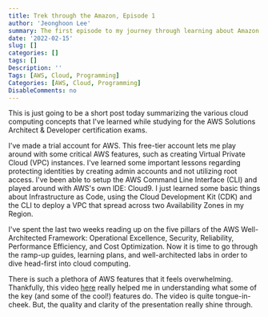 ```yaml
---
title: Trek through the Amazon, Episode 1
author: 'Jeonghoon Lee'
summary: The first episode to my journey through learning about Amazon Web Services
date: '2022-02-15'
slug: []
categories: []
tags: []
Description: ''
Tags: [AWS, Cloud, Programming]
Categories: [AWS, Cloud, Programming]
DisableComments: no
---
```


This is just going to be a short post today summarizing the various cloud computing concepts that I've learned while studying for the AWS Solutions Architect & Developer certification exams.

I've made a trial account for AWS. This free-tier account lets me play around with some critical AWS features, such as creating Virtual Private Cloud (VPC) instances. I've learned some important lessons regarding protecting identities by creating admin accounts and not utilizing root access. I've been able to setup the AWS Command Line Interface (CLI) and played around with AWS's own IDE: Cloud9. I just learned some basic things about Infrastructure as Code, using the Cloud Development Kit (CDK) and the CLI to deploy a VPC that spread across two Availability Zones in my Region.

I've spent the last two weeks reading up on the five pillars of the AWS Well-Architected Framework: Operational Excellence, Security, Reliability, Performance Efficiency, and Cost Optimization. Now it is time to go through the ramp-up guides, learning plans, and well-architected labs in order to dive head-first into cloud computing.

There is such a plethora of AWS features that it feels overwhelming. Thankfully, this video [here](https://www.youtube.com/watch?v=JIbIYCM48to) really helped me in understanding what some of the key (and some of the cool!) features do. The video is quite tongue-in-cheek. But, the quality and clarity of the presentation really shine through.